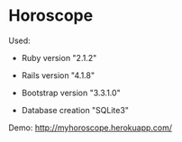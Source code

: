 Horoscope
=========

Used:

* Ruby version "2.1.2"
  
* Rails version "4.1.8"
  
* Bootstrap version "3.3.1.0"
  
* Database creation "SQLite3"

Demo: http://myhoroscope.herokuapp.com/
